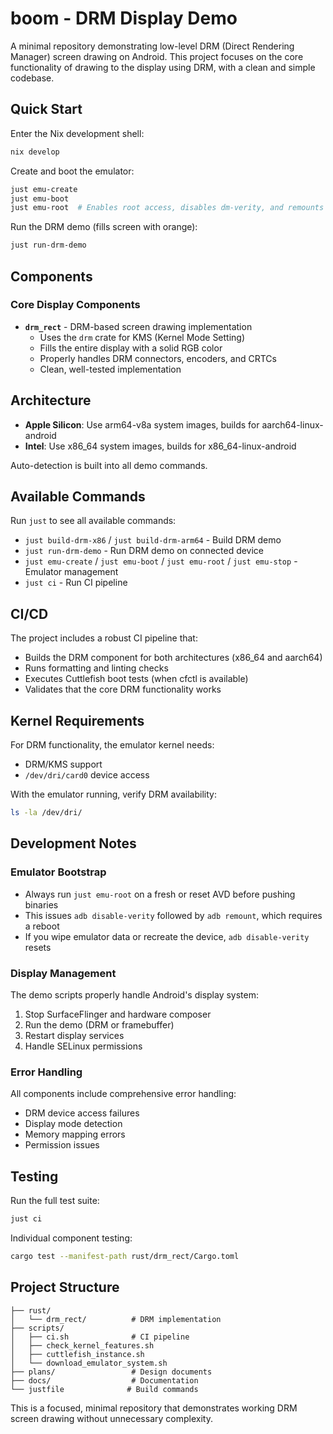 # boom - DRM Display Demo

A minimal repository demonstrating low-level DRM (Direct Rendering Manager) screen drawing on Android. This project focuses on the core functionality of drawing to the display using DRM, with a clean and simple codebase.

## Quick Start

Enter the Nix development shell:
```bash
nix develop
```

Create and boot the emulator:
```bash
just emu-create
just emu-boot
just emu-root  # Enables root access, disables dm-verity, and remounts /system
```

Run the DRM demo (fills screen with orange):
```bash
just run-drm-demo
```



## Components

### Core Display Components

- **`drm_rect`** - DRM-based screen drawing implementation
  - Uses the `drm` crate for KMS (Kernel Mode Setting)
  - Fills the entire display with a solid RGB color
  - Properly handles DRM connectors, encoders, and CRTCs
  - Clean, well-tested implementation

## Architecture

- **Apple Silicon**: Use arm64-v8a system images, builds for aarch64-linux-android
- **Intel**: Use x86_64 system images, builds for x86_64-linux-android

Auto-detection is built into all demo commands.

## Available Commands

Run `just` to see all available commands:

- `just build-drm-x86` / `just build-drm-arm64` - Build DRM demo
- `just run-drm-demo` - Run DRM demo on connected device
- `just emu-create` / `just emu-boot` / `just emu-root` / `just emu-stop` - Emulator management
- `just ci` - Run CI pipeline

## CI/CD

The project includes a robust CI pipeline that:
- Builds the DRM component for both architectures (x86_64 and aarch64)
- Runs formatting and linting checks
- Executes Cuttlefish boot tests (when cfctl is available)
- Validates that the core DRM functionality works

## Kernel Requirements

For DRM functionality, the emulator kernel needs:
- DRM/KMS support
- `/dev/dri/card0` device access

With the emulator running, verify DRM availability:
```bash
ls -la /dev/dri/
```

## Development Notes

### Emulator Bootstrap
- Always run `just emu-root` on a fresh or reset AVD before pushing binaries
- This issues `adb disable-verity` followed by `adb remount`, which requires a reboot
- If you wipe emulator data or recreate the device, `adb disable-verity` resets

### Display Management
The demo scripts properly handle Android's display system:
1. Stop SurfaceFlinger and hardware composer
2. Run the demo (DRM or framebuffer)
3. Restart display services
4. Handle SELinux permissions

### Error Handling
All components include comprehensive error handling:
- DRM device access failures
- Display mode detection
- Memory mapping errors
- Permission issues

## Testing

Run the full test suite:
```bash
just ci
```

Individual component testing:
```bash
cargo test --manifest-path rust/drm_rect/Cargo.toml
```

## Project Structure

```
├── rust/
│   └── drm_rect/          # DRM implementation
├── scripts/
│   ├── ci.sh              # CI pipeline
│   ├── check_kernel_features.sh
│   ├── cuttlefish_instance.sh
│   └── download_emulator_system.sh
├── plans/                 # Design documents
├── docs/                  # Documentation
└── justfile              # Build commands
```

This is a focused, minimal repository that demonstrates working DRM screen drawing without unnecessary complexity.